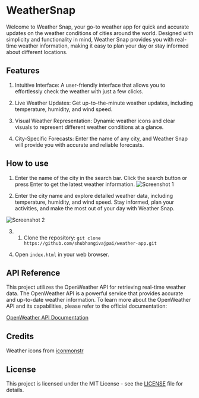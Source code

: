 # WeatherSnap
Welcome to Weather Snap, your go-to weather app for quick and accurate updates on the weather conditions of cities around the world. Designed with simplicity and functionality in mind, Weather Snap provides you with real-time weather information, making it easy to plan your day or stay informed about different locations.


## Features
1. Intuitive Interface: A user-friendly interface that allows you to effortlessly check the weather with just a few clicks.

2. Live Weather Updates: Get up-to-the-minute weather updates, including temperature, humidity, and wind speed.

3. Visual Weather Representation: Dynamic weather icons and clear visuals to represent different weather conditions at a glance.

4. City-Specific Forecasts: Enter the name of any city, and Weather Snap will provide you with accurate and reliable forecasts.
## How to use
1. Enter the name of the city in the search bar. Click the search button or press Enter to get the latest weather information.
![Screenshot 1](https://private-user-images.githubusercontent.com/106021469/291065210-c7a5bef4-9760-4880-b6e1-0d28f9533234.png?jwt=eyJhbGciOiJIUzI1NiIsInR5cCI6IkpXVCJ9.eyJpc3MiOiJnaXRodWIuY29tIiwiYXVkIjoicmF3LmdpdGh1YnVzZXJjb250ZW50LmNvbSIsImtleSI6ImtleTEiLCJleHAiOjE3MDI4MjAzMzUsIm5iZiI6MTcwMjgyMDAzNSwicGF0aCI6Ii8xMDYwMjE0NjkvMjkxMDY1MjEwLWM3YTViZWY0LTk3NjAtNDg4MC1iNmUxLTBkMjhmOTUzMzIzNC5wbmc_WC1BbXotQWxnb3JpdGhtPUFXUzQtSE1BQy1TSEEyNTYmWC1BbXotQ3JlZGVudGlhbD1BS0lBSVdOSllBWDRDU1ZFSDUzQSUyRjIwMjMxMjE3JTJGdXMtZWFzdC0xJTJGczMlMkZhd3M0X3JlcXVlc3QmWC1BbXotRGF0ZT0yMDIzMTIxN1QxMzMzNTVaJlgtQW16LUV4cGlyZXM9MzAwJlgtQW16LVNpZ25hdHVyZT1jNjhlZDk5YzU5NWQ3OWIzN2FmZDIwMDdmMDRiMTE1NWRhMTg2ZWE5OWY0ZDgwMGYxMGQ1YTIyMDU0MGE3ZGEzJlgtQW16LVNpZ25lZEhlYWRlcnM9aG9zdCZhY3Rvcl9pZD0wJmtleV9pZD0wJnJlcG9faWQ9MCJ9.r3fiB19LHfAg0cLIkUxUjchWlmtqzAzqDhYoGNLdOjY)

2. Enter the city name and explore detailed weather data, including temperature, humidity, and wind speed.
Stay informed, plan your activities, and make the most out of your day with Weather Snap.

![Screenshot 2](https://private-user-images.githubusercontent.com/106021469/291066127-28e4cd5c-7643-45bb-8104-88464b83c159.png?jwt=eyJhbGciOiJIUzI1NiIsInR5cCI6IkpXVCJ9.eyJpc3MiOiJnaXRodWIuY29tIiwiYXVkIjoicmF3LmdpdGh1YnVzZXJjb250ZW50LmNvbSIsImtleSI6ImtleTEiLCJleHAiOjE3MDI4MjEzMTQsIm5iZiI6MTcwMjgyMTAxNCwicGF0aCI6Ii8xMDYwMjE0NjkvMjkxMDY2MTI3LTI4ZTRjZDVjLTc2NDMtNDViYi04MTA0LTg4NDY0YjgzYzE1OS5wbmc_WC1BbXotQWxnb3JpdGhtPUFXUzQtSE1BQy1TSEEyNTYmWC1BbXotQ3JlZGVudGlhbD1BS0lBSVdOSllBWDRDU1ZFSDUzQSUyRjIwMjMxMjE3JTJGdXMtZWFzdC0xJTJGczMlMkZhd3M0X3JlcXVlc3QmWC1BbXotRGF0ZT0yMDIzMTIxN1QxMzUwMTRaJlgtQW16LUV4cGlyZXM9MzAwJlgtQW16LVNpZ25hdHVyZT1kZTZjNTgyZDc5N2NjYjc2Zjg5Mzg2OGEyN2IzN2Y4ZGIxNDZhNGQ4YjZlYmFlNDk3YTQ3YzM0MzE0N2YwMzdjJlgtQW16LVNpZ25lZEhlYWRlcnM9aG9zdCZhY3Rvcl9pZD0wJmtleV9pZD0wJnJlcG9faWQ9MCJ9.q3C6_O0TwtPz6EOzfYVKJwIunPp7H_nW_Nu53neVMJY)

3. 1. Clone the repository: `git clone https://github.com/shubhangivajpai/weather-app.git`

4. Open `index.html` in your web browser.


## API Reference

This project utilizes the OpenWeather API for retrieving real-time weather data. The OpenWeather API is a powerful service that provides accurate and up-to-date weather information. To learn more about the OpenWeather API and its capabilities, please refer to the official documentation:

[OpenWeather API Documentation](https://openweathermap.org/current)


## Credits
Weather icons from [iconmonstr](https://iconmonstr.com/)


## License
This project is licensed under the MIT License - see the [LICENSE](LICENSE) file for details.